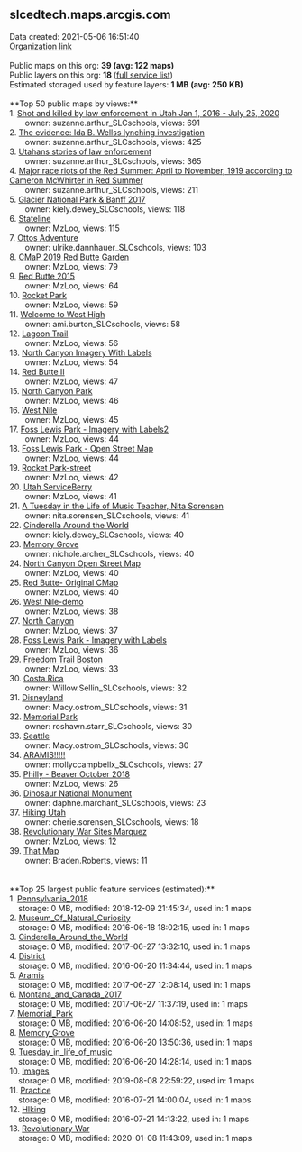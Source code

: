 <h2>slcedtech.maps.arcgis.com</h2> Data created: 2021-05-06 16:51:40 <br /><a target='new' href='https://slcedtech.maps.arcgis.com'>Organization link</a><br /><br />Public maps on this org: <b>39 (avg: 122 maps)</b><br />Public layers on this org: <b>18 </b>(<a target='new' href='https://services.arcgis.com/dA5T9ixDoSaug3d1/ArcGIS/rest/services'>full service list</a>)<br />Estimated storaged used by feature layers: <b>1 MB (avg: 250 KB)</b><br /><br />**Top 50 public maps by views:**<br />  1. <a target='new' href='https://www.arcgis.com/home/item.html?id=9382e1c8bf524e229b9fcb3ca6b8d20d'>Shot and killed by law enforcement in Utah Jan 1, 2016 - July 25, 2020</a> <br />  &nbsp;&nbsp;&nbsp;&nbsp; &nbsp;&nbsp;owner: suzanne.arthur_SLCschools, views: 691<br />  2. <a target='new' href='https://www.arcgis.com/home/item.html?id=eedfee46ef3d44f79b418949873cd2b7'>The evidence: Ida B. Wellss lynching investigation</a> <br />  &nbsp;&nbsp;&nbsp;&nbsp; &nbsp;&nbsp;owner: suzanne.arthur_SLCschools, views: 425<br />  3. <a target='new' href='https://www.arcgis.com/home/item.html?id=ea3dca47a1424cffad12ebf96505797c'>Utahans stories of law enforcement</a> <br />  &nbsp;&nbsp;&nbsp;&nbsp; &nbsp;&nbsp;owner: suzanne.arthur_SLCschools, views: 365<br />  4. <a target='new' href='https://www.arcgis.com/home/item.html?id=15d17d17bdb34afa90d1401f605accf2'>Major race riots of the Red Summer: April to November, 1919 according to Cameron McWhirter in Red Summer</a> <br />  &nbsp;&nbsp;&nbsp;&nbsp; &nbsp;&nbsp;owner: suzanne.arthur_SLCschools, views: 211<br />  5. <a target='new' href='https://www.arcgis.com/home/item.html?id=13cba2949972489cacfb6496cf9afbdc'>Glacier National Park & Banff 2017</a> <br />  &nbsp;&nbsp;&nbsp;&nbsp; &nbsp;&nbsp;owner: kiely.dewey_SLCschools, views: 118<br />  6. <a target='new' href='https://www.arcgis.com/home/item.html?id=7d88922a71fd40508c1fcab4adea7ed2'>Stateline  </a> <br />  &nbsp;&nbsp;&nbsp;&nbsp; &nbsp;&nbsp;owner: MzLoo, views: 115<br />  7. <a target='new' href='https://www.arcgis.com/home/item.html?id=43de4daf1f46469b9b637b3767ba0da3'>Ottos Adventure</a> <br />  &nbsp;&nbsp;&nbsp;&nbsp; &nbsp;&nbsp;owner: ulrike.dannhauer_SLCschools, views: 103<br />  8. <a target='new' href='https://www.arcgis.com/home/item.html?id=8079b9723be64b5fbcc7210c6393e136'>CMaP 2019 Red Butte Garden</a> <br />  &nbsp;&nbsp;&nbsp;&nbsp; &nbsp;&nbsp;owner: MzLoo, views: 79<br />  9. <a target='new' href='https://www.arcgis.com/home/item.html?id=5896187b67274d8c8a5a37ef99bb120d'>Red Butte 2015</a> <br />  &nbsp;&nbsp;&nbsp;&nbsp; &nbsp;&nbsp;owner: MzLoo, views: 64<br />  10. <a target='new' href='https://www.arcgis.com/home/item.html?id=dc4946c2c59649c08c731c1367662457'>Rocket Park</a> <br />  &nbsp;&nbsp;&nbsp;&nbsp; &nbsp;&nbsp;owner: MzLoo, views: 59<br />  11. <a target='new' href='https://www.arcgis.com/home/item.html?id=b506cbd4e49b4844985e64bfd21826b3'>Welcome to West High</a> <br />  &nbsp;&nbsp;&nbsp;&nbsp; &nbsp;&nbsp;owner: ami.burton_SLCschools, views: 58<br />  12. <a target='new' href='https://www.arcgis.com/home/item.html?id=ee1639bd25154b5db7bdb2736e67fee7'>Lagoon Trail</a> <br />  &nbsp;&nbsp;&nbsp;&nbsp; &nbsp;&nbsp;owner: MzLoo, views: 56<br />  13. <a target='new' href='https://www.arcgis.com/home/item.html?id=2f67928c04774dd6b81c8b93395b50aa'>North Canyon Imagery With Labels</a> <br />  &nbsp;&nbsp;&nbsp;&nbsp; &nbsp;&nbsp;owner: MzLoo, views: 54<br />  14. <a target='new' href='https://www.arcgis.com/home/item.html?id=29aa822b56a84c36be4f5a414239ecf8'>Red Butte II</a> <br />  &nbsp;&nbsp;&nbsp;&nbsp; &nbsp;&nbsp;owner: MzLoo, views: 47<br />  15. <a target='new' href='https://www.arcgis.com/home/item.html?id=913997a069ec42f788c65bb03aaad447'>North Canyon Park</a> <br />  &nbsp;&nbsp;&nbsp;&nbsp; &nbsp;&nbsp;owner: MzLoo, views: 46<br />  16. <a target='new' href='https://www.arcgis.com/home/item.html?id=4a11d6879e2a4c378d825d5d9b5bb868'>West Nile</a> <br />  &nbsp;&nbsp;&nbsp;&nbsp; &nbsp;&nbsp;owner: MzLoo, views: 45<br />  17. <a target='new' href='https://www.arcgis.com/home/item.html?id=40d10b99962945879aa93315c4f24f5d'>Foss Lewis Park - Imagery with Labels2</a> <br />  &nbsp;&nbsp;&nbsp;&nbsp; &nbsp;&nbsp;owner: MzLoo, views: 44<br />  18. <a target='new' href='https://www.arcgis.com/home/item.html?id=860f212d83c7466ca3cddc23fcad32d1'>Foss Lewis Park - Open Street Map</a> <br />  &nbsp;&nbsp;&nbsp;&nbsp; &nbsp;&nbsp;owner: MzLoo, views: 44<br />  19. <a target='new' href='https://www.arcgis.com/home/item.html?id=9da018fb0ca649dabeade2fe77a2ce6c'>Rocket Park-street</a> <br />  &nbsp;&nbsp;&nbsp;&nbsp; &nbsp;&nbsp;owner: MzLoo, views: 42<br />  20. <a target='new' href='https://www.arcgis.com/home/item.html?id=52fc35ac0b134c7cb40ab30db3efdf90'>Utah ServiceBerry</a> <br />  &nbsp;&nbsp;&nbsp;&nbsp; &nbsp;&nbsp;owner: MzLoo, views: 41<br />  21. <a target='new' href='https://www.arcgis.com/home/item.html?id=2a1a477b82d04425b9ad9262da3effee'>A Tuesday in the Life of Music Teacher, Nita Sorensen</a> <br />  &nbsp;&nbsp;&nbsp;&nbsp; &nbsp;&nbsp;owner: nita.sorensen_SLCschools, views: 41<br />  22. <a target='new' href='https://www.arcgis.com/home/item.html?id=6f4e57436e634ff7acc57fc6a58c35a9'>Cinderella Around the World</a> <br />  &nbsp;&nbsp;&nbsp;&nbsp; &nbsp;&nbsp;owner: kiely.dewey_SLCschools, views: 40<br />  23. <a target='new' href='https://www.arcgis.com/home/item.html?id=73ba134c22354265a717a4e49d13537e'>Memory Grove</a> <br />  &nbsp;&nbsp;&nbsp;&nbsp; &nbsp;&nbsp;owner: nichole.archer_SLCschools, views: 40<br />  24. <a target='new' href='https://www.arcgis.com/home/item.html?id=91f7cb85e13d4e94a66550a2cd9619c6'>North Canyon Open Street Map</a> <br />  &nbsp;&nbsp;&nbsp;&nbsp; &nbsp;&nbsp;owner: MzLoo, views: 40<br />  25. <a target='new' href='https://www.arcgis.com/home/item.html?id=8a41c458eaa94311b7692eb4975d7edf'>Red Butte- Original CMap</a> <br />  &nbsp;&nbsp;&nbsp;&nbsp; &nbsp;&nbsp;owner: MzLoo, views: 40<br />  26. <a target='new' href='https://www.arcgis.com/home/item.html?id=d88753da97bf498a91f7afb6e8b1875d'>West Nile-demo</a> <br />  &nbsp;&nbsp;&nbsp;&nbsp; &nbsp;&nbsp;owner: MzLoo, views: 38<br />  27. <a target='new' href='https://www.arcgis.com/home/item.html?id=e25fa2c2d1ba418783c910f04498a7cf'>North Canyon</a> <br />  &nbsp;&nbsp;&nbsp;&nbsp; &nbsp;&nbsp;owner: MzLoo, views: 37<br />  28. <a target='new' href='https://www.arcgis.com/home/item.html?id=6025db66d9f2465e98629472627c27e5'>Foss Lewis Park - Imagery with Labels</a> <br />  &nbsp;&nbsp;&nbsp;&nbsp; &nbsp;&nbsp;owner: MzLoo, views: 36<br />  29. <a target='new' href='https://www.arcgis.com/home/item.html?id=6f7a99b016d9462ba2f36b78eefd8445'>Freedom Trail Boston</a> <br />  &nbsp;&nbsp;&nbsp;&nbsp; &nbsp;&nbsp;owner: MzLoo, views: 33<br />  30. <a target='new' href='https://www.arcgis.com/home/item.html?id=4c4c9419683a4d388127974a0caeb050'>Costa Rica</a> <br />  &nbsp;&nbsp;&nbsp;&nbsp; &nbsp;&nbsp;owner: Willow.Sellin_SLCschools, views: 32<br />  31. <a target='new' href='https://www.arcgis.com/home/item.html?id=7e983a1bdd5140cbbcabecf2f48c9326'>Disneyland</a> <br />  &nbsp;&nbsp;&nbsp;&nbsp; &nbsp;&nbsp;owner: Macy.ostrom_SLCschools, views: 31<br />  32. <a target='new' href='https://www.arcgis.com/home/item.html?id=c4f5cde682394244827d8ce3c201f611'>Memorial Park</a> <br />  &nbsp;&nbsp;&nbsp;&nbsp; &nbsp;&nbsp;owner: roshawn.starr_SLCschools, views: 30<br />  33. <a target='new' href='https://www.arcgis.com/home/item.html?id=5b6dc48e138c46079a390f703f5d46dd'>Seattle</a> <br />  &nbsp;&nbsp;&nbsp;&nbsp; &nbsp;&nbsp;owner: Macy.ostrom_SLCschools, views: 30<br />  34. <a target='new' href='https://www.arcgis.com/home/item.html?id=9e1c86898b154c1fbe1cd24946776205'>ARAMIS!!!!!</a> <br />  &nbsp;&nbsp;&nbsp;&nbsp; &nbsp;&nbsp;owner: mollyccampbellx_SLCschools, views: 27<br />  35. <a target='new' href='https://www.arcgis.com/home/item.html?id=d7cade3ec7554515be5ce016d6b72809'>Philly - Beaver October 2018</a> <br />  &nbsp;&nbsp;&nbsp;&nbsp; &nbsp;&nbsp;owner: MzLoo, views: 26<br />  36. <a target='new' href='https://www.arcgis.com/home/item.html?id=aae2b289d5fd480aa5cfb862c82422a1'>Dinosaur National Monument</a> <br />  &nbsp;&nbsp;&nbsp;&nbsp; &nbsp;&nbsp;owner: daphne.marchant_SLCschools, views: 23<br />  37. <a target='new' href='https://www.arcgis.com/home/item.html?id=7b505db2c3ad400aaf861e01fe8ed281'>Hiking Utah</a> <br />  &nbsp;&nbsp;&nbsp;&nbsp; &nbsp;&nbsp;owner: cherie.sorensen_SLCschools, views: 18<br />  38. <a target='new' href='https://www.arcgis.com/home/item.html?id=3a55a2c4cf704b5482b6f1575652b211'>Revolutionary War Sites Marquez</a> <br />  &nbsp;&nbsp;&nbsp;&nbsp; &nbsp;&nbsp;owner: MzLoo, views: 12<br />  39. <a target='new' href='https://www.arcgis.com/home/item.html?id=29c8beed1b6a4abc951f5dbee5783260'>That Map</a> <br />  &nbsp;&nbsp;&nbsp;&nbsp; &nbsp;&nbsp;owner: Braden.Roberts, views: 11<br /><br /><br />**Top 25 largest public feature services (estimated):**<br /> 1. <a target='new' href='https://www.arcgis.com/home/item.html?id=f27241ebfebe462fa82593dc1a7f35c5'>Pennsylvania_2018</a><br /> &nbsp;&nbsp;&nbsp;&nbsp;storage: 0 MB, modified: 2018-12-09 21:45:34,  used in: 1 maps<br /> 2. <a target='new' href='https://www.arcgis.com/home/item.html?id=78383c5455c44163a1d60a21ce746d3a'>Museum_Of_Natural_Curiosity</a><br /> &nbsp;&nbsp;&nbsp;&nbsp;storage: 0 MB, modified: 2016-06-18 18:02:15,  used in: 1 maps<br /> 3. <a target='new' href='https://www.arcgis.com/home/item.html?id=3864e994779a42b7ad8600826cf47f0d'>Cinderella_Around_the_World</a><br /> &nbsp;&nbsp;&nbsp;&nbsp;storage: 0 MB, modified: 2017-06-27 13:32:10,  used in: 1 maps<br /> 4. <a target='new' href='https://www.arcgis.com/home/item.html?id=756d7e976ad14f859f3d73b6b784d3cc'>District</a><br /> &nbsp;&nbsp;&nbsp;&nbsp;storage: 0 MB, modified: 2016-06-20 11:34:44,  used in: 1 maps<br /> 5. <a target='new' href='https://www.arcgis.com/home/item.html?id=07402b83e5e64f42b40a498f688325ae'>Aramis</a><br /> &nbsp;&nbsp;&nbsp;&nbsp;storage: 0 MB, modified: 2017-06-27 12:08:14,  used in: 1 maps<br /> 6. <a target='new' href='https://www.arcgis.com/home/item.html?id=55036a0a28d84ea9a546f9ebc4a9b72d'>Montana_and_Canada_2017</a><br /> &nbsp;&nbsp;&nbsp;&nbsp;storage: 0 MB, modified: 2017-06-27 11:37:19,  used in: 1 maps<br /> 7. <a target='new' href='https://www.arcgis.com/home/item.html?id=cf5333e1d6ce486eab8c710049a9d194'>Memorial_Park</a><br /> &nbsp;&nbsp;&nbsp;&nbsp;storage: 0 MB, modified: 2016-06-20 14:08:52,  used in: 1 maps<br /> 8. <a target='new' href='https://www.arcgis.com/home/item.html?id=6b7491f4a968453abad0459bd08f5e35'>Memory_Grove</a><br /> &nbsp;&nbsp;&nbsp;&nbsp;storage: 0 MB, modified: 2016-06-20 13:50:36,  used in: 1 maps<br /> 9. <a target='new' href='https://www.arcgis.com/home/item.html?id=1abdf4784965439bab35891ca20541bb'>Tuesday_in_life_of_music</a><br /> &nbsp;&nbsp;&nbsp;&nbsp;storage: 0 MB, modified: 2016-06-20 14:28:14,  used in: 1 maps<br /> 10. <a target='new' href='https://www.arcgis.com/home/item.html?id=4e16e630a44b48408055e0706e79ebeb'>Images</a><br /> &nbsp;&nbsp;&nbsp;&nbsp;storage: 0 MB, modified: 2019-08-08 22:59:22,  used in: 1 maps<br /> 11. <a target='new' href='https://www.arcgis.com/home/item.html?id=9e247df666684d00a46712d417b3b250'>Practice</a><br /> &nbsp;&nbsp;&nbsp;&nbsp;storage: 0 MB, modified: 2016-07-21 14:00:04,  used in: 1 maps<br /> 12. <a target='new' href='https://www.arcgis.com/home/item.html?id=c2bcbd17f69843df8fa25fdfa593802a'>HIking</a><br /> &nbsp;&nbsp;&nbsp;&nbsp;storage: 0 MB, modified: 2016-07-21 14:13:22,  used in: 1 maps<br /> 13. <a target='new' href='https://www.arcgis.com/home/item.html?id=8f78f6c481474ee0a43ffcedc6a67ae1'>Revolutionary War</a><br /> &nbsp;&nbsp;&nbsp;&nbsp;storage: 0 MB, modified: 2020-01-08 11:43:09,  used in: 1 maps<br />